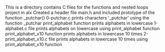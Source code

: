 This is a directory contains C files for the functions and nested loops project in alx
Created a header file main.h and included prototype of the function _putchar()
0-putchar.c prints characters '_putchar'  using the function _putchar
print_alphabet function prints alphabets in lowercase
1-alphabet.c file prints alphabets on lowercase using print_alphabet function
print_alphabet_x10 function prints alphabets in lowercase 10 times
2-print_alphabet_x10.c file prints alphabets in lowercase 10 times using print_alphabet_x10 function
